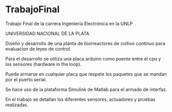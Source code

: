 # TrabajoFinal
Trabajo Final de la carrera Ingeniería Electrónica en la UNLP

UNIVERSIDAD NACIONAL DE LA PLATA


Diseño y desarrollo de una planta de biorreactores de cultivo continuo para evaluacion de leyes de control.

Para el desarrollo se utiliza una placa arduino como puente entre el cpu y los sensores (hardware in the loop).

Puede armarse en cualquier placa que respete los paquetes que se mandan por el puerto serial.

Se hace uso de la plataforma Simulink de Matlab para el armado de interfaz.

En el trabajo se detallan los diferentes sensores, actuadores y pruebas realizadas.
